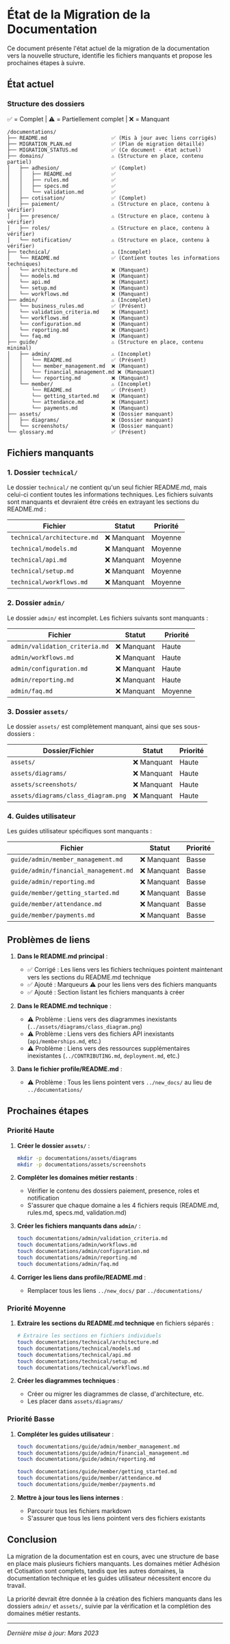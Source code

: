 # État de la Migration de la Documentation

Ce document présente l'état actuel de la migration de la documentation vers la nouvelle structure, identifie les fichiers manquants et propose les prochaines étapes à suivre.

## État actuel

### Structure des dossiers

✅ = Complet | ⚠️ = Partiellement complet | ❌ = Manquant

```
/documentations/
├── README.md                     ✅ (Mis à jour avec liens corrigés)
├── MIGRATION_PLAN.md             ✅ (Plan de migration détaillé)
├── MIGRATION_STATUS.md           ✅ (Ce document - état actuel)
├── domains/                      ⚠️ (Structure en place, contenu partiel)
│   ├── adhesion/                 ✅ (Complet)
│   │   ├── README.md             ✅
│   │   ├── rules.md              ✅
│   │   ├── specs.md              ✅
│   │   └── validation.md         ✅
│   ├── cotisation/               ✅ (Complet)
│   ├── paiement/                 ⚠️ (Structure en place, contenu à vérifier)
│   ├── presence/                 ⚠️ (Structure en place, contenu à vérifier)
│   ├── roles/                    ⚠️ (Structure en place, contenu à vérifier)
│   └── notification/             ⚠️ (Structure en place, contenu à vérifier)
├── technical/                    ⚠️ (Incomplet)
│   └── README.md                 ✅ (Contient toutes les informations techniques)
│   └── architecture.md           ❌ (Manquant)
│   └── models.md                 ❌ (Manquant)
│   └── api.md                    ❌ (Manquant)
│   └── setup.md                  ❌ (Manquant)
│   └── workflows.md              ❌ (Manquant)
├── admin/                        ⚠️ (Incomplet)
│   └── business_rules.md         ✅ (Présent)
│   └── validation_criteria.md    ❌ (Manquant)
│   └── workflows.md              ❌ (Manquant)
│   └── configuration.md          ❌ (Manquant)
│   └── reporting.md              ❌ (Manquant)
│   └── faq.md                    ❌ (Manquant)
├── guide/                        ⚠️ (Structure en place, contenu minimal)
│   ├── admin/                    ⚠️ (Incomplet)
│   │   └── README.md             ✅ (Présent)
│   │   └── member_management.md  ❌ (Manquant)
│   │   └── financial_management.md ❌ (Manquant)
│   │   └── reporting.md          ❌ (Manquant)
│   └── member/                   ⚠️ (Incomplet)
│       └── README.md             ✅ (Présent)
│       └── getting_started.md    ❌ (Manquant)
│       └── attendance.md         ❌ (Manquant)
│       └── payments.md           ❌ (Manquant)
├── assets/                       ❌ (Dossier manquant)
│   ├── diagrams/                 ❌ (Dossier manquant)
│   └── screenshots/              ❌ (Dossier manquant)
└── glossary.md                   ✅ (Présent)
```

## Fichiers manquants

### 1. Dossier `technical/`

Le dossier `technical/` ne contient qu'un seul fichier README.md, mais celui-ci contient toutes les informations techniques. Les fichiers suivants sont manquants et devraient être créés en extrayant les sections du README.md :

| Fichier | Statut | Priorité |
|---------|--------|----------|
| `technical/architecture.md` | ❌ Manquant | Moyenne |
| `technical/models.md` | ❌ Manquant | Moyenne |
| `technical/api.md` | ❌ Manquant | Moyenne |
| `technical/setup.md` | ❌ Manquant | Moyenne |
| `technical/workflows.md` | ❌ Manquant | Moyenne |

### 2. Dossier `admin/`

Le dossier `admin/` est incomplet. Les fichiers suivants sont manquants :

| Fichier | Statut | Priorité |
|---------|--------|----------|
| `admin/validation_criteria.md` | ❌ Manquant | Haute |
| `admin/workflows.md` | ❌ Manquant | Haute |
| `admin/configuration.md` | ❌ Manquant | Haute |
| `admin/reporting.md` | ❌ Manquant | Haute |
| `admin/faq.md` | ❌ Manquant | Moyenne |

### 3. Dossier `assets/`

Le dossier `assets/` est complètement manquant, ainsi que ses sous-dossiers :

| Dossier/Fichier | Statut | Priorité |
|-----------------|--------|----------|
| `assets/` | ❌ Manquant | Haute |
| `assets/diagrams/` | ❌ Manquant | Haute |
| `assets/screenshots/` | ❌ Manquant | Haute |
| `assets/diagrams/class_diagram.png` | ❌ Manquant | Haute |

### 4. Guides utilisateur

Les guides utilisateur spécifiques sont manquants :

| Fichier | Statut | Priorité |
|---------|--------|----------|
| `guide/admin/member_management.md` | ❌ Manquant | Basse |
| `guide/admin/financial_management.md` | ❌ Manquant | Basse |
| `guide/admin/reporting.md` | ❌ Manquant | Basse |
| `guide/member/getting_started.md` | ❌ Manquant | Basse |
| `guide/member/attendance.md` | ❌ Manquant | Basse |
| `guide/member/payments.md` | ❌ Manquant | Basse |

## Problèmes de liens

1. **Dans le README.md principal** :
   - ✅ Corrigé : Les liens vers les fichiers techniques pointent maintenant vers les sections du README.md technique
   - ✅ Ajouté : Marqueurs ⚠️ pour les liens vers des fichiers manquants
   - ✅ Ajouté : Section listant les fichiers manquants à créer

2. **Dans le README.md technique** :
   - ⚠️ Problème : Liens vers des diagrammes inexistants (`../assets/diagrams/class_diagram.png`)
   - ⚠️ Problème : Liens vers des fichiers API inexistants (`api/memberships.md`, etc.)
   - ⚠️ Problème : Liens vers des ressources supplémentaires inexistantes (`../CONTRIBUTING.md`, `deployment.md`, etc.)

3. **Dans le fichier profile/README.md** :
   - ⚠️ Problème : Tous les liens pointent vers `../new_docs/` au lieu de `../documentations/`

## Prochaines étapes

### Priorité Haute

1. **Créer le dossier `assets/`** :
   ```bash
   mkdir -p documentations/assets/diagrams
   mkdir -p documentations/assets/screenshots
   ```

2. **Compléter les domaines métier restants** :
   - Vérifier le contenu des dossiers paiement, presence, roles et notification
   - S'assurer que chaque domaine a les 4 fichiers requis (README.md, rules.md, specs.md, validation.md)

3. **Créer les fichiers manquants dans `admin/`** :
   ```bash
   touch documentations/admin/validation_criteria.md
   touch documentations/admin/workflows.md
   touch documentations/admin/configuration.md
   touch documentations/admin/reporting.md
   touch documentations/admin/faq.md
   ```

4. **Corriger les liens dans profile/README.md** :
   - Remplacer tous les liens `../new_docs/` par `../documentations/`

### Priorité Moyenne

1. **Extraire les sections du README.md technique** en fichiers séparés :
   ```bash
   # Extraire les sections en fichiers individuels
   touch documentations/technical/architecture.md
   touch documentations/technical/models.md
   touch documentations/technical/api.md
   touch documentations/technical/setup.md
   touch documentations/technical/workflows.md
   ```

2. **Créer les diagrammes techniques** :
   - Créer ou migrer les diagrammes de classe, d'architecture, etc.
   - Les placer dans `assets/diagrams/`

### Priorité Basse

1. **Compléter les guides utilisateur** :
   ```bash
   touch documentations/guide/admin/member_management.md
   touch documentations/guide/admin/financial_management.md
   touch documentations/guide/admin/reporting.md
   
   touch documentations/guide/member/getting_started.md
   touch documentations/guide/member/attendance.md
   touch documentations/guide/member/payments.md
   ```

2. **Mettre à jour tous les liens internes** :
   - Parcourir tous les fichiers markdown
   - S'assurer que tous les liens pointent vers des fichiers existants

## Conclusion

La migration de la documentation est en cours, avec une structure de base en place mais plusieurs fichiers manquants. Les domaines métier Adhésion et Cotisation sont complets, tandis que les autres domaines, la documentation technique et les guides utilisateur nécessitent encore du travail.

La priorité devrait être donnée à la création des fichiers manquants dans les dossiers `admin/` et `assets/`, suivie par la vérification et la complétion des domaines métier restants.

---

*Dernière mise à jour: Mars 2023* 